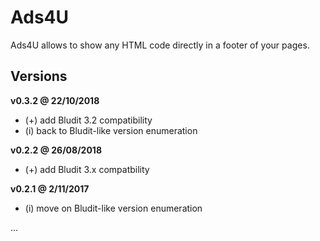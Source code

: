# Ads4U

Ads4U allows to show any HTML code directly in a footer of your pages.

Versions
--------

**v0.3.2 @ 22/10/2018**
- (+) add Bludit 3.2 compatibility
- (i) back to Bludit-like version enumeration

**v0.2.2 @ 26/08/2018**
- (+) add Bludit 3.x compatbility

**v0.2.1 @ 2/11/2017**
- (i) move on Bludit-like version enumeration

...
